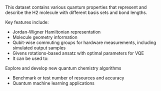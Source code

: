 This dataset contains various quantum properties that represent and describe the H2 molecule with different basis sets and bond lengths.

Key features include:

- Jordan-Wigner Hamiltonian representation
- Molecule geometry information
- Qubit-wise commuting groups for hardware measurements, including simulated output samples
- Givens rotations-based ansatz with optimal parameters for VQE
- It can be used to:

Explore and develop new quantum chemistry algorithms
- Benchmark or test number of resources and accuracy
- Quantum machine learning applications
